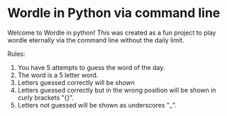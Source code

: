 # Wordle in Python via command line

Welcome to Wordle in python! This was created as a fun project to play wordle eternally via the command line without the daily limit.

Rules:
1. You have 5 attempts to guess the word of the day.
2. The word is a 5 letter word.
3. Letters guessed correctly will be shown
4. Letters guessed correctly but in the wrong position will be shown in curly brackets "{}".
5. Letters not guessed will be shown as underscores "_".
